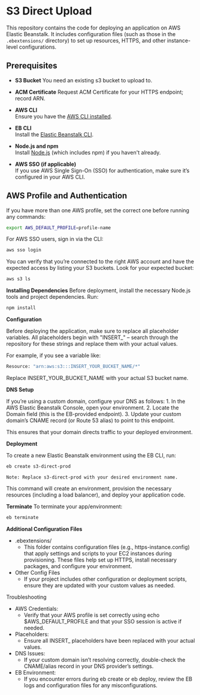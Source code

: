 # S3 Direct Upload 

This repository contains the code for deploying an application on AWS Elastic Beanstalk. It includes configuration files (such as those in the `.ebextensions/` directory) to set up resources, HTTPS, and other instance-level configurations.

## Prerequisites

- **S3 Bucket** 
  You need an existing s3 bucket to upload to.  

- **ACM Certificate**
  Request ACM Certificate for your HTTPS endpoint; record ARN. 

- **AWS CLI**  
  Ensure you have the [AWS CLI installed](https://docs.aws.amazon.com/cli/latest/userguide/getting-started-install.html).

- **EB CLI**  
  Install the [Elastic Beanstalk CLI](https://docs.aws.amazon.com/elasticbeanstalk/latest/dg/eb-cli3-install.html).

- **Node.js and npm**  
  Install [Node.js](https://nodejs.org/) (which includes npm) if you haven't already.

- **AWS SSO (if applicable)**  
  If you use AWS Single Sign-On (SSO) for authentication, make sure it’s configured in your AWS CLI.

## AWS Profile and Authentication

If you have more than one AWS profile, set the correct one before running any commands:

```bash
export AWS_DEFAULT_PROFILE=profile-name
```


For AWS SSO users, sign in via the CLI:

```bash
aws sso login
```

You can verify that you’re connected to the right AWS account and have the expected access by listing your S3 buckets. Look for your expected bucket:

```bash
aws s3 ls
```

**Installing Dependencies**
Before deployment, install the necessary Node.js tools and project dependencies. Run:
```bash
npm install
```

**Configuration**

Before deploying the application, make sure to replace all placeholder variables. All placeholders begin with "INSERT_" – search through the repository for these strings and replace them with your actual values.

For example, if you see a variable like:

```bash
Resource: "arn:aws:s3:::INSERT_YOUR_BUCKET_NAME/*"
```

Replace INSERT_YOUR_BUCKET_NAME with your actual S3 bucket name.

**DNS Setup**

If you’re using a custom domain, configure your DNS as follows:
	1.	In the AWS Elastic Beanstalk Console, open your environment.
	2.	Locate the Domain field (this is the EB-provided endpoint).
	3.	Update your custom domain’s CNAME record (or Route 53 alias) to point to this endpoint.

This ensures that your domain directs traffic to your deployed environment.

**Deployment**

To create a new Elastic Beanstalk environment using the EB CLI, run:

```bash
eb create s3-direct-prod
```

	Note: Replace s3-direct-prod with your desired environment name.

This command will create an environment, provision the necessary resources (including a load balancer), and deploy your application code.

**Terminate**
To terminate your app/environment: 
```bash
eb terminate
```

**Additional Configuration Files**<br>
- .ebextensions/
  - This folder contains configuration files (e.g., https-instance.config) that apply settings and scripts to your EC2 instances during provisioning. These files help set up HTTPS, install necessary packages, and configure your environment.
- Other Config Files
  - If your project includes other configuration or deployment scripts, ensure they are updated with your custom values as needed.

Troubleshooting
- AWS Credentials:
  - Verify that your AWS profile is set correctly using echo $AWS_DEFAULT_PROFILE and that your SSO session is active if needed.
- Placeholders:
  - Ensure all INSERT_ placeholders have been replaced with your actual values.
- DNS Issues:
  - If your custom domain isn’t resolving correctly, double-check the CNAME/alias record in your DNS provider’s settings.
- EB Environment:
  - If you encounter errors during eb create or eb deploy, review the EB logs and configuration files for any misconfigurations.